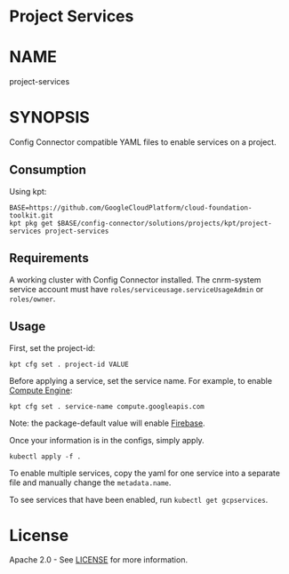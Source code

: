 Project Services
==================================================

# NAME

  project-services

# SYNOPSIS

  Config Connector compatible YAML files to enable services on a project.
  
## Consumption

  Using kpt:
  ```
  BASE=https://github.com/GoogleCloudPlatform/cloud-foundation-toolkit.git
  kpt pkg get $BASE/config-connector/solutions/projects/kpt/project-services project-services
  ```

## Requirements

  A working cluster with Config Connector installed.
  The cnrm-system service account must have `roles/serviceusage.serviceUsageAdmin` or `roles/owner`.


## Usage
  First, set the project-id:

  ```
  kpt cfg set . project-id VALUE 
  ```

  Before applying a service, set the service name. For example, to enable [Compute Engine](https://cloud.google.com/compute/docs):

  ```
  kpt cfg set . service-name compute.googleapis.com
  ```

  Note: the package-default value will enable [Firebase](https://firebase.google.com/docs).

  Once your information is in the configs, simply apply.

  ```
  kubectl apply -f .
  ```

  To enable multiple services, copy the yaml for one service into a separate file and manually change the `metadata.name`.

  To see services that have been enabled, run `kubectl get gcpservices`.


# License

  Apache 2.0 - See [LICENSE](/LICENSE) for more information.

